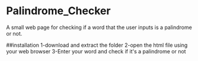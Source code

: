 # Palindrome_Checker
A small web page for checking if a word that the user inputs is a palindrome or not.

##installation
1-download and extract the folder
2-open the html file using your web browser
3-Enter your word and check if it's a palindrome or not
